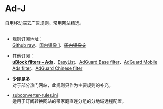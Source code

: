 # Ad-J
自用移动端去广告规则。常用网站精选。<br><br>

- 规则订阅地址：<br>
[Github raw](https://raw.githubusercontent.com/jk278/Ad-J/main/Ad-J.txt)、[国内镜像 1](https://raw.gitmirror.com/jk278/Ad-J/main/Ad-J.txt)、~~[国内镜像 2](https://raw.fastgit.org/jk278/Ad-J/main/Ad-J.txt)~~

- 其他订阅：<br>
**[uBlock filters – Ads](https://ublockorigin.github.io/uAssetsCDN/filters/filters.min.txt)**、[EasyList](https://easylist.to/easylist/easylist.txt)、[AdGuard Base filter](https://filters.adtidy.org/extension/ublock/filters/2_without_easylist.txt)、[AdGuard Mobile Ads filter](https://filters.adtidy.org/extension/ublock/filters/11.txt)、[AdGuard Chinese filter](https://filters.adtidy.org/extension/ublock/filters/224.txt)

- **少即是多**<br>
对于部分热门网站，此规则只作为主要规则的补充。

- [subconverter-rules.ini](https://raw.githubusercontent.com/jk278/Ad-J/refs/heads/main/subconverter-rules.ini)<br>
适用于订阅转换网站的带家庭直连分组的分地域远程配置。
